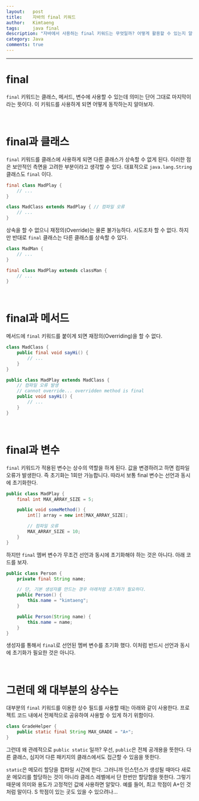 ```yaml
---
layout:   post
title:    자바의 final 키워드
author:   Kimtaeng
tags: 	  java final
description: "자바에서 사용하는 final 키워드는 무엇일까? 어떻게 활용할 수 있는지 알아보자"
category: Java
comments: true
---
```


<hr/>

# final

```final``` 키워드는 클래스, 메서드, 변수에 사용할 수 있는데 의미는 단어 그대로 마지막이라는 뜻이다.
이 키워드를 사용하게 되면 어떻게 동작하는지 알아보자.

<br/>

# final과 클래스

```final``` 키워드를 클래스에 사용하게 되면 다른 클래스가 상속할 수 없게 된다. 이러한 점은 보안적인 측면을 고려한 부분이라고
생각할 수 있다. 대표적으로 ```java.lang.String``` 클래스도 ```final``` 이다.

```java
final class MadPlay {
    // ...
}

class MadClass extends MadPlay { // 컴파일 오류
    // ...
}
```
상속을 할 수 없으니 재정의(Override)는 물론 불가능하다. 시도조차 할 수 없다.
하지만 반대로 ```final``` 클래스는 다른 클래스를 상속할 수 있다.

```java
class MadMan {
    // ...
}

final class MadPlay extends classMan {
    // ...
}
```

<br/>

# final과 메서드

메서드에 ```final``` 키워드를 붙이게 되면 재정의(Overriding)을 할 수 없다.

```java
class MadClass {
    public final void sayHi() {
        // ...
    }
}

public class MadPlay extends MadClass {
    // 컴파일 오류 발생
    // cannot override... overridden method is final    
    public void sayHi() {
        // ...
    }
}
```

<br/>

# final과 변수

```final``` 키워드가 적용된 변수는 상수의 역할을 하게 된다. 값을 변경하려고 하면 컴파일 오류가 발생한다.
즉 초기화는 1회만 가능합니다. 따라서 보통 final 변수는 선언과 동시에 초기화한다.

```java
public class MadPlay {
    final int MAX_ARRAY_SIZE = 5;

    public void someMethod() {
        int[] array = new int[MAX_ARRAY_SIZE];

        // 컴파일 오류
        MAX_ARRAY_SIZE = 10;
    }
}
```

하지만 ```final``` 멤버 변수가 무조건 선언과 동시에 초기화해야 하는 것은 아니다. 아래 코드를 보자.

```java
public class Person {
    private final String name;

    // 단, 기본 생성자를 만드는 경우 아래처럼 초기화가 필요하다.
    public Person() {
        this.name = "kimtaeng";
    }

    public Person(String name) {
        this.name = name;
    }
}
```

생성자를 통해서 ```final```로 선언된 멤버 변수를 초기화 했다. 이처럼 반드시 선언과 동시에 초기화가 필요한 것은 아니다.

<br/>

# 그런데 왜 대부분의 상수는

대부분의 ```final``` 키워드를 이용한 상수 필드를 사용할 때는 아래와 같이 사용한다. 프로젝트 코드 내에서 전체적으로
공유하여 사용할 수 있게 하기 위함이다.

```java
class GradeHelper {
    public static final String MAX_GRADE = "A+";
}
```

그런데 왜 관례적으로 ```public static``` 일까? 우선, ```public```은 전체 공개용을 뜻한다. 다른 클래스, 심지어 다른 패키지의
클래스에서도 접근할 수 있음을 뜻한다. 

```static```은 메모리 할당을 컴파일 시간에 한다. 그러니까 인스턴스가 생성될 때마다 새로운 메모리를 할당하는 것이 아니라
클레스 레벨에서 단 한번만 할당함을 뜻한다. 그렇기 때문에 의미와 용도가 고정적인 값에 사용하면 알맞다.
예를 들어, 최고 학점이 A+인 것처럼 말이다. S 학점이 있는 곳도 있을 수 있으려나...